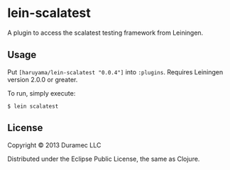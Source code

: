 # lein-scalatest

A plugin to access the scalatest testing framework from Leiningen.

## Usage

Put `[haruyama/lein-scalatest "0.0.4"]` into `:plugins`.  Requires Leiningen version 2.0.0 or greater.

To run, simply execute:

    $ lein scalatest

## License

Copyright © 2013 Duramec LLC

Distributed under the Eclipse Public License, the same as Clojure.
